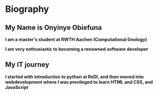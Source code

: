 # Biography


## My Name is Onyinye Obiefuna


**I am a master's student at RWTH Aachen (Computational Geology)**

**I am very enthusiastic to becoming a renowned software developer**

## My IT journey

**I started with introduction to python at ReDI, and then moved into webdevelopment where I was previleged to learn HTML and CSS, and JavaScript**


